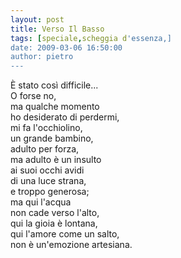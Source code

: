 ```yaml
---
layout: post
title: Verso Il Basso
tags: [speciale,scheggia d'essenza,]
date: 2009-03-06 16:50:00
author: pietro
---
```

È stato così difficile...<br/>O forse no,<br/>ma qualche momento<br/>ho desiderato di perdermi,<br/>mi fa l'occhiolino,<br/>un grande bambino,<br/>adulto per forza,<br/>ma adulto è un insulto<br/>ai suoi occhi avidi<br/>di una luce strana,<br/>e troppo generosa;<br/>ma qui l'acqua<br/>non cade verso l'alto,<br/>qui la gioia è lontana,<br/>qui l'amore come un salto,<br/>non è un'emozione artesiana.
